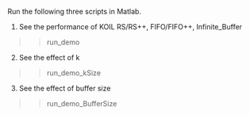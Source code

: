 Run the following three scripts in Matlab.

1. See the performance of KOIL RS/RS++, FIFO/FIFO++, Infinite_Buffer
>>run_demo

2. See the effect of k
>>run_demo_kSize

3. See the effect of buffer size
>>run_demo_BufferSize
